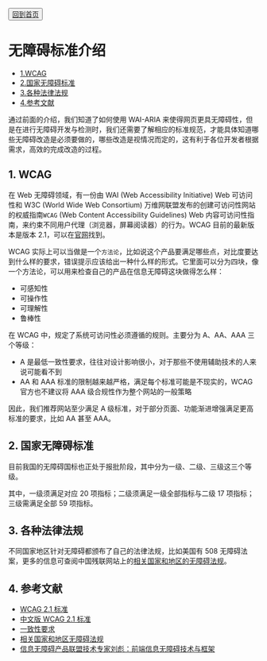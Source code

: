 <button>[回到首页](../index.md)</button>

<!-- TOC -->

# 无障碍标准介绍

-   [1.WCAG](##1-wcag)
-   [2.国家无障碍标准](##2-国家无障碍标准)
-   [3.各种法律法规](##3-各种法律法规)
-   [4.参考文献](##4-参考文献)

<!-- /TOC -->

通过前面的介绍，我们知道了如何使用 WAI-ARIA 来使得网页更具无障碍性，但是在进行无障碍开发与检测时，我们还需要了解相应的标准规范，才能具体知道哪些无障碍改造是必须要做的，哪些改造是视情况而定的，这有利于各位开发者根据需求，高效的完成改造的过程。

## 1. WCAG

在 Web 无障碍领域，有一份由 WAI (Web Accessibility Initiative) Web 可访问性和 W3C (World Wide Web Consortium) 万维网联盟发布的创建可访问性网站的权威指南`WCAG` (Web Content Accessibility Guidelines) Web 内容可访问性指南，来约束不同用户代理（浏览器，屏幕阅读器）的行为。WCAG 目前的最新版本是版本 2.1，可以在[官网](https://www.w3.org/TR/WCAG21/)找到。

WCAG 实际上可以当做是一个`方法论`，比如说这个产品要满足哪些点，对比度要达到什么样的要求，错误提示应该给出一种什么样的形式。它里面可以分为四块，像一个方法论，可以用来检查自己的产品在信息无障碍这块做得怎么样：

-   可感知性
-   可操作性
-   可理解性
-   鲁棒性

在 WCAG 中，规定了系统可访问性必须遵循的规则。主要分为 A、AA、AAA 三个等级：

-   A 是最低一致性要求，往往对设计影响很小，对于那些不使用辅助技术的人来说可能看不到
-   AA 和 AAA 标准的限制越来越严格，满足每个标准可能是不现实的，WCAG 官方也不建议将 AAA 级合规性作为整个网站的一般策略

因此，我们推荐网站至少满足 A 级标准，对于部分页面、功能渐进增强满足更高标准的要求，比如 AA 甚至 AAA。

## 2. 国家无障碍标准

目前我国的无障碍国标也正处于报批阶段，其中分为一级、二级、三级这三个等级。

其中，一级须满足对应 20 项指标；二级须满足一级全部指标与二级 17 项指标；三级需满足全部 59 项指标。

## 3. 各种法律法规

不同国家地区针对无障碍都颁布了自己的法律法规，比如美国有 508 无障碍法案，更多的信息可查阅中国残联网站上的[相关国家和地区的无障碍法规](http://www.cdpf.org.cn/special/wzajstl/xggjhdqwzafg/)。

## 4. 参考文献

-   [WCAG 2.1 标准](https://www.w3.org/TR/WCAG21/)
-   [中文版 WCAG 2.1 标准](https://w3c.github.io/WCAG21-zh/index.html)
-   [一致性要求](https://www.w3.org/TR/WCAG20/#conformance-reqs)
-   [相关国家和地区无障碍法规](http://www.cdpf.org.cn/special/wzajstl/xggjhdqwzafg/)
-   [信息无障碍产品联盟技术专家刘彪：前端信息无障碍技术与框架](http://news.51cto.com/art/201712/559685.htm)
